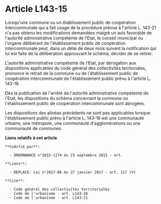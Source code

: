 # Article L143-15

Lorsqu'une commune ou un établissement public de coopération intercommunale qui a fait usage de la procédure prévue à
l'article L. 143-21 n'a pas obtenu les modifications demandées malgré un avis favorable de l'autorité administrative
compétente de l'Etat, le conseil municipal ou l'organe délibérant de l'établissement public de coopération intercommunale
peut, dans un délai de deux mois suivant la notification qui lui est faite de la délibération approuvant le schéma, décider
de se retirer. 

L'autorité administrative compétente de l'Etat, par dérogation aux dispositions applicables du code général des collectivités
territoriales, prononce le retrait de la commune ou de l'établissement public de coopération intercommunale de
l'établissement public prévu à l'article L. 143-16. 

Dès la publication de l'arrêté de l'autorité administrative compétente de l'Etat, les dispositions du schéma concernant la
commune ou l'établissement public de coopération intercommunale sont abrogées. 

Les dispositions des alinéas précédents ne sont pas applicables lorsque l'établissement public prévu à l'article L. 143-16
est une communauté urbaine, une métropole, une communauté d'agglomérations ou une communauté de communes.

**Liens relatifs à cet article**

	**Codifié par**:

	  - ORDONNANCE n°2015-1174 du 23 septembre 2015 - art.

	**Liens**:

	  - DEPLACE: Loi n°2017-86 du 27 janvier 2017 - art. 117 (V)

	**Cite**:

	  - Code général des collectivités territoriales
	  - Code de l'urbanisme - art. L143-16
	  - Code de l'urbanisme - art. L143-21
